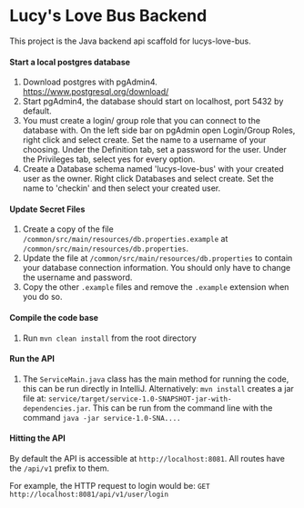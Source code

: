 # Lucy's Love Bus Backend
 
This project is the Java backend api scaffold for lucys-love-bus.

#### Start a local postgres database
1. Download postgres with pgAdmin4. https://www.postgresql.org/download/
2. Start pgAdmin4, the database should start on localhost, port 5432 by default.
3. You must create a login/ group role that you can connect to the database with.
On the left side bar on pgAdmin open Login/Group Roles, right click and select create.
Set the name to a username of your choosing.
Under the Definition tab, set a password for the user.
Under the Privileges tab, select yes for every option.
4. Create a Database schema named 'lucys-love-bus' with your created user as the owner.
Right click Databases and select create.
Set the name to 'checkin' and then select your created user.

#### Update Secret Files
1. Create a copy of the file `/common/src/main/resources/db.properties.example` at `/common/src/main/resources/db.properties`.
2. Update the file at `/common/src/main/resources/db.properties` to contain your database connection information.
You should only have to change the username and password.
3. Copy the other `.example` files and remove the `.example` extension when you do so.

#### Compile the code base
1. Run `mvn clean install` from the root directory

#### Run the API
1. The `ServiceMain.java` class has the main method for running the code, this can be run directly in IntelliJ.
Alternatively: `mvn install` creates a jar file at:
`service/target/service-1.0-SNAPSHOT-jar-with-dependencies.jar`.
This can be run from the command line with the command `java -jar service-1.0-SNA....`

#### Hitting the API
By default the API is accessible at `http://localhost:8081`. All routes
have the `/api/v1` prefix to them.

For example, the HTTP request to login would be:
`GET http://localhost:8081/api/v1/user/login`
